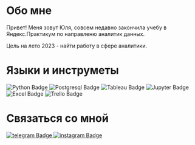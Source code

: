 # Обо мне

Привет!
Меня зовут Юля, совсем недавно закончила учебу в Яндекс.Практикум по направленю аналитик данных.

Цель на лето 2023 - найти работу в сфере аналитики.

# Языки и инструметы
<div id="badges">
  <img src="https://img.shields.io/badge/python-blue?logo=Python&logoColor=yellow&style=for-the-badge" alt="Python Badge"/>
  <img src="https://img.shields.io/badge/postgresql-blue?logo=Postgresql&logoColor=white&style=for-the-badge" alt="Postgresql Badge"/>
  <img src="https://img.shields.io/badge/tableau-blue?logo=tableau&logoColor=white&style=for-the-badge" alt="Tableau Badge"/>
  <img src="https://img.shields.io/badge/jupyter-blue?logo=jupyter&logoColor=orange&style=for-the-badge" alt="Jupyter Badge"/>
  <img src="https://img.shields.io/badge/excel-blue?logo=Microsoft%20Excel&logoColor=green&style=for-the-badge" alt="Excel Badge"/>
  <img src="https://img.shields.io/badge/trello-blue?logo=trello&logoColor=white&style=for-the-badge" alt="Trello Badge"/>
</div>


# Связаться со мной
<div id="badges">
  <a href="https://t.me/arvore_sol">
    <img src="https://img.shields.io/badge/telegram-blue?logo=telegram&logoColor=white&style=for-the-badge" alt="telegram Badge"/>
  </a>
  <a href="https://www.instagram.com/arvore_sol">
    <img src="https://img.shields.io/badge/instagram-blue?logo=instagram&logoColor=purple&style=for-the-badge" alt="instagram Badge"/>
  </a>
</div>

